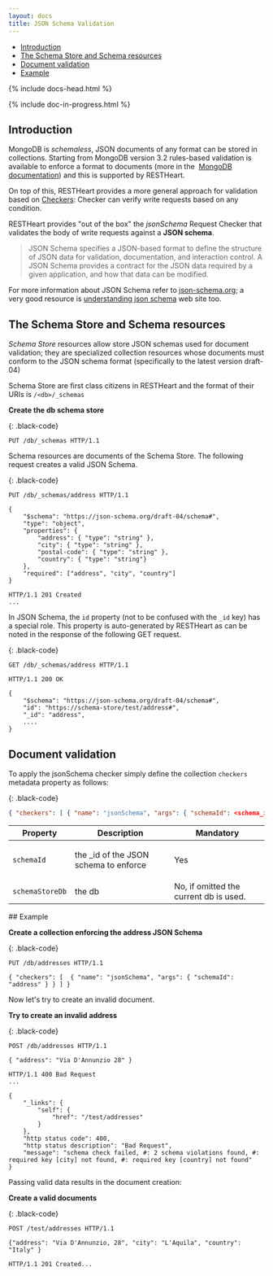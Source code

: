 ```yaml
---
layout: docs
title: JSON Schema Validation 
---
```


<div markdown="1" class="d-none d-xl-block col-xl-2 order-last bd-toc">

* [Introduction](#introduction)
* [The Schema Store and Schema resources](#the-schema-store-and-schema-resources)
* [Document validation](#document-validation)
* [Example](#example)

</div>
<div markdown="1" class="col-12 col-md-9 col-xl-8 py-md-3 bd-content">

{% include docs-head.html %} 

{% include doc-in-progress.html %}

## Introduction

MongoDB is *schemaless*, JSON documents of any format can be stored in
collections. Starting from MongoDB version 3.2 rules-based validation is
available to enforce a format to documents (more in the  [MongoDB
documentation](https://docs.mongodb.com/manual/core/document-validation/))
and this is supported by RESTHeart.

On top of this, RESTHeart provides a more general approach for
validation based on [Checkers](/docs/checkers/):
Checker can verify write requests based on any condition.

RESTHeart provides "out of the box" the *jsonSchema* Request Checker
that validates the body of write requests against a **JSON schema**.

> JSON Schema specifies a JSON-based format to define the structure of
> JSON data for validation, documentation, and interaction control. A
> JSON Schema provides a contract for the JSON data required by a given
> application, and how that data can be modified.

For more information about JSON Schema refer
to [json-schema.org](https://json-schema.org/); a very good resource
is [understanding json
schema](https://spacetelescope.github.io/understanding-json-schema) web
site too.

## The Schema Store and Schema resources

*Schema Store* resources allow store JSON schemas used for document
validation; they are specialized collection resources whose documents
must conform to the JSON schema format (specifically to the latest
version draft-04)

Schema Store are first class citizens in RESTHeart and the format of
their URIs is `/<db>/_schemas`

**Create the db schema store**

{: .black-code}
```
PUT /db/_schemas HTTP/1.1
```

Schema resources are documents of the Schema Store. The following
request creates a valid JSON Schema.

{: .black-code}
```
PUT /db/_schemas/address HTTP/1.1

{
    "$schema": "https://json-schema.org/draft-04/schema#",
    "type": "object",
    "properties": {
        "address": { "type": "string" },
        "city": { "type": "string" },
        "postal-code": { "type": "string" },
        "country": { "type": "string"}
    },
    "required": ["address", "city", "country"]
}
 
HTTP/1.1 201 Created
...
```

In JSON Schema, the `id` property (not to be confused with the `_id`
key) has a special role. This property is auto-generated by RESTHeart as
can be noted in the response of the following GET request.

{: .black-code}
```
GET /db/_schemas/address HTTP/1.1

HTTP/1.1 200 OK

{
    "$schema": "https://json-schema.org/draft-04/schema#", 
    "id": "https://schema-store/test/address#", 
    "_id": "address",  
    ....
}
```

## Document validation

To apply the jsonSchema checker simply define the collection `checkers`
metadata property as follows:

{: .black-code}
``` json
{ "checkers": [ { "name": "jsonSchema", "args": { "schemaId": <schema_id>, "schemaStoreDb": <schema_store_db> } } ] }
```
<div class="table-responsive">
<table class="ts">
<thead>
<tr class="header">
<th><div>
Property
</div></th>
<th><div>
Description
</div></th>
<th><div>
Mandatory
</div></th>
</tr>
</thead>
<tbody>
<tr class="odd">
<td><code>schemaId</code></td>
<td><p>the _id of the JSON schema to enforce</p></td>
<td>Yes</td>
</tr>
<tr class="even">
<td><code>schemaStoreDb</code></td>
<td>the db</td>
<td>No, if omitted the current db is used.</td>
</tr>
</tbody>
</table>
</div>
## Example

**Create a collection enforcing the address JSON Schema**

{: .black-code}
```
PUT /db/addresses HTTP/1.1

{ "checkers": [  { "name": "jsonSchema", "args": { "schemaId": "address" } } ] }
```

Now let's try to create an invalid document.

**Try to create an invalid address**

{: .black-code}
```
POST /db/addresses HTTP/1.1

{ "address": "Via D'Annunzio 28" }
 
HTTP/1.1 400 Bad Request
...

{
    "_links": {
        "self": {
            "href": "/test/addresses"
        }
    }, 
    "http status code": 400, 
    "http status description": "Bad Request", 
    "message": "schema check failed, #: 2 schema violations found, #: required key [city] not found, #: required key [country] not found"
}
```

Passing valid data results in the document creation:

**Create a valid documents**

{: .black-code}
```
POST /test/addresses HTTP/1.1

{"address": "Via D'Annunzio, 28", "city": "L'Aquila", "country": "Italy" }

HTTP/1.1 201 Created...
```

</div>